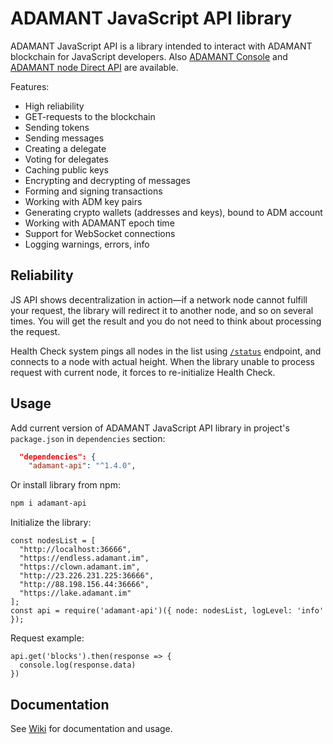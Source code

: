 # ADAMANT JavaScript API library

ADAMANT JavaScript API is a library intended to interact with ADAMANT blockchain for JavaScript developers. Also [ADAMANT Console](https://github.com/Adamant-im/adamant-console/wiki) and [ADAMANT node Direct API](https://github.com/Adamant-im/adamant/wiki/) are available.

Features:

- High reliability
- GET-requests to the blockchain
- Sending tokens
- Sending messages
- Creating a delegate
- Voting for delegates
- Caching public keys
- Encrypting and decrypting of messages
- Forming and signing transactions
- Working with ADM key pairs
- Generating crypto wallets (addresses and keys), bound to ADM account
- Working with ADAMANT epoch time
- Support for WebSocket connections
- Logging warnings, errors, info

## Reliability

JS API shows decentralization in action—if a network node cannot fulfill your request, the library will redirect it to another node, and so on several times. You will get the result and you do not need to think about processing the request.

Health Check system pings all nodes in the list using [`/status`](https://github.com/Adamant-im/adamant/wiki/API-Specification#get-blockchain-and-network-status) endpoint, and connects to a node with actual height. When the library unable to process request with current node, it forces to re-initialize Health Check.

## Usage

Add current version of ADAMANT JavaScript API library in project's `package.json` in `dependencies` section:

```json
  "dependencies": {
    "adamant-api": "^1.4.0",
```

Or install library from npm:

```bash
npm i adamant-api
```

Initialize the library:

```JS
const nodesList = [
  "http://localhost:36666",
  "https://endless.adamant.im",
  "https://clown.adamant.im",
  "http://23.226.231.225:36666",
  "http://88.198.156.44:36666",
  "https://lake.adamant.im"
];
const api = require('adamant-api')({ node: nodesList, logLevel: 'info' });
```

Request example:

```JS
api.get('blocks').then(response => {
  console.log(response.data)
})
```

## Documentation

See [Wiki](https://github.com/Adamant-im/adamant-api-jsclient/wiki) for documentation and usage.
